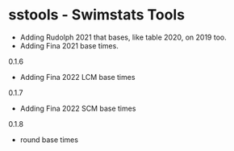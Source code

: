 # sstools - Swimstats Tools

- Adding Rudolph 2021 that bases, like table 2020, on 2019 too.
- Adding Fina 2021 base times.

0.1.6
- Adding Fina 2022 LCM base times

0.1.7
- Adding Fina 2022 SCM base times

0.1.8
- round base times